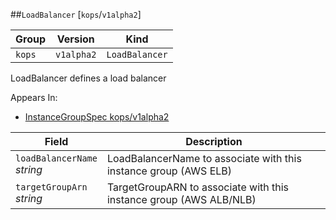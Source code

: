 ##`LoadBalancer` [`kops`/`v1alpha2`]

Group        | Version     | Kind
------------ | ---------- | -----------
`kops` | `v1alpha2` | `LoadBalancer`



LoadBalancer defines a load balancer

<aside class="notice">
Appears In:

<ul> 
<li><a href="#instancegroupspec-v1alpha2-kops">InstanceGroupSpec kops/v1alpha2</a></li>
</ul></aside>

Field        | Description
------------ | -----------
`loadBalancerName`<br /> *string*    | LoadBalancerName to associate with this instance group (AWS ELB)
`targetGroupArn`<br /> *string*    | TargetGroupARN to associate with this instance group (AWS ALB/NLB)

